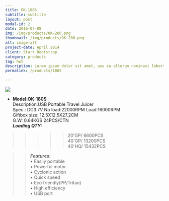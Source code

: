 ```yaml
---
title: OK-180S
subtitle: subtitle
layout: post
modal-id: 2
date: 2016-07-08
img: /img/products/OK-280.png
thumbnail: /img/products/OK-280.png
alt: image-alt
project-date: April 2014
client: Start Bootstrap
category: products
tag: hot
description: Lorem ipsum dolor sit amet, usu cu alterum nominavi lobortis. At duo novum diceret. Tantas apeirian vix et, usu sanctus postulant inciderint ut, populo diceret necessitatibus in vim. Cu eum dicam feugiat noluisse.
permalink: /products/180S

---
```

![](http://i.imgur.com/HQ7xo3H.jpg)  
- **Model:OK-180S**     
  Description:USB Portable Travel Juicer  
  Spec.: DC3.7V   No load:22000RPM  Load:16000RPM   
  Giftbox size: 12.5X12.5X27.2CM      
  G.W: 0.64KGS   24PCS/CTN   
**_Loading QTY:_**   
>>>>>20'GP/  6600PCS  
       40'GP/  13200PCS  
       40'HQ/  15432PCS    

  >> **_Features:_**  
• Easily portable  
• Powerful motor      
• Cyclonic action  
• Quick speed  
• Eco friendly(PP/Tritan)  
• High efficiency  
• USB port  
